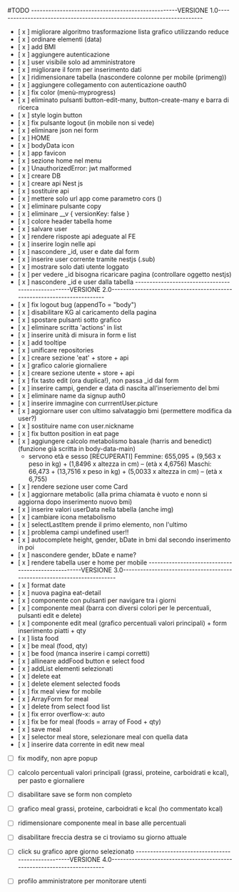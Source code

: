 #TODO
---------------------------------------------------VERSIONE 1.0------------------------------------------------------------------------
- [ x ] migliorare algoritmo trasformazione lista grafico utilizzando reduce
- [ x ] ordinare elementi (data)
- [ x ] add BMI
- [ x ] aggiungere autenticazione
- [ x ] user visibile solo ad amministratore
- [ x ] migliorare il form per inserimento dati
- [ x ] ridimensionare tabella (nascondere colonne per mobile (primeng))
- [ x ] aggiungere collegamento con autenticazione oauth0
- [ x ] fix color (menù-myprogress)
- [ x ] eliminato pulsanti button-edit-many, button-create-many e barra di ricerca
- [ x ] style login button
- [ x ] fix pulsante logout (in mobile non si vede)
- [ x ] eliminare json nei form
- [ x ] HOME
- [ x ] bodyData icon
- [ x ] app favicon
- [ x ] sezione home nel menu
- [ x ] UnauthorizedError: jwt malformed
- [ x ] creare DB
- [ x ] creare api Nest js
- [ x ] sostituire api
- [ x ] mettere solo url app come parametro cors ()
- [ x ] eliminare pulsante copy
- [ x ] eliminare __v { versionKey: false }
- [ x ] colore header tabella home
- [ x ] salvare user
- [ x ] rendere risposte api adeguate al FE
- [ x ] inserire login nelle api
- [ x ] nascondere _id, user e date dal form
- [ x ] inserire user corrente tramite nestjs (.sub)
- [ x ] mostrare solo dati utente loggato
- [ x ] per vedere _id bisogna ricaricare pagina (controllare oggetto nestjs)
- [ x ] nascondere _id e user dalla tabella
  ---------------------------------------------------VERSIONE 2.0------------------------------------------------------------------------
- [ x ] fix logout bug (appendTo = "body")
- [ x ] disabilitare KG al caricamento della pagina
- [ x ] spostare pulsanti sotto grafico
- [ x ] eliminare scritta 'actions' in list
- [ x ] inserire unità di misura in form e list
- [ x ] add tooltipe
- [ x ] unificare repositories
- [ x ] creare sezione 'eat' + store + api
- [ x ] grafico calorie giornaliere
- [ x ] creare sezione utente + store + api
- [ x ] fix tasto edit (ora duplica!), non passa _id dal form
- [ x ] inserire campi, gender e data di nascita all'inseriemento del bmi
- [ x ] eliminare name da signup auth0
- [ x ] inserire immagine con currrentUser.picture
- [ x ] aggiornare user con ultimo salvataggio bmi (permettere modifica da user?)
- [ x ] sostituire name con user.nickname
- [ x ] fix button position in eat page
- [ x ] aggiungere calcolo metabolismo basale (harris and benedict) (funzione già scritta in body-data-main)
  - servono età e sesso [RECUPERATI]
    Femmine: 655,095 + (9,563 x peso in kg) + (1,8496 x altezza in cm) – (età x 4,6756)
    Maschi: 66,473 + (13,7516 x peso in kg) + (5,0033 x altezza in cm) – (età x 6,755)
- [ x ] rendere sezione user come Card
- [ x ] aggiornare metabolic (alla prima chiamata è vuoto e nonn si aggiorna dopo inserimento nuovo bmi)
- [ x ] inserire valori userData nella tabella (anche img)
- [ x ] cambiare icona metabolismo
- [ x ] selectLastItem prende il primo elemento, non l'ultimo
- [ x ] problema campi undefined user!!
- [ x ] autocomplete height, gender, bDate in bmi dal secondo inserimento in poi
- [ x ] nascondere gender, bDate e name?
- [ x ] rendere tabella user e home per mobile
  ---------------------------------------------------VERSIONE 3.0------------------------------------------------------------------------
- [ x ] format date
- [ x ] nuova pagina eat-detail
- [ x ] componente con pulsanti per navigare tra i giorni
- [ x ] componente meal (barra con diversi colori per le percentuali, pulsanti edit e delete)
- [ x ] componente edit meal (grafico percentuali valori principali) + form inserimento piatti + qty
- [ x ] lista food
- [ x ] be meal (food, qty)
- [ x ] be food (manca inserire i campi corretti)
- [ x ] allineare addFood button e select food
- [ x ] addList elementi selezionati
- [ x ] delete eat
- [ x ] delete element selected foods
- [ x ] fix meal view for mobile
- [ x ] ArrayForm for meal
- [ x ] delete from select food list
- [ x ] fix error overflow-x: auto
- [ x ] fix be for meal (foods = array of Food + qty)
- [ x ] save meal
- [ x ] selector meal store, selezionare meal con quella data
- [ x ] inserire data corrente in edit new meal
- [   ] fix modify, non apre popup
- [   ] calcolo percentuali valori principali (grassi, proteine, carboidrati e kcal), per pasto e giornaliere
- [   ] disabilitare save se form non completo
- [   ] grafico meal grassi, proteine, carboidrati e kcal (ho commentato kcal)
- [   ] ridimensionare componente meal in base alle percentuali
- [   ] disabilitare freccia destra se ci troviamo su giorno attuale
- [   ] click su grafico apre giorno selezionato
  ---------------------------------------------------VERSIONE 4.0------------------------------------------------------------------------

- [   ] profilo amministratore per monitorare utenti
